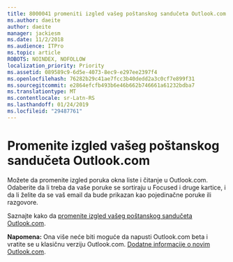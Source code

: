 ```yaml
---
title: 8000041 promeniti izgled vašeg poštanskog sandučeta Outlook.com
ms.author: daeite
author: daeite
manager: jackiesm
ms.date: 11/2/2018
ms.audience: ITPro
ms.topic: article
ROBOTS: NOINDEX, NOFOLLOW
localization_priority: Priority
ms.assetid: 089589c9-6d5e-4073-8ec9-e297ee2397f4
ms.openlocfilehash: 76282b29c41ae7fcc3b40dedd2a3c0cf7e899f31
ms.sourcegitcommit: e2864efcfb493b6e46b662b746661a61232bdba7
ms.translationtype: MT
ms.contentlocale: sr-Latn-RS
ms.lasthandoff: 01/24/2019
ms.locfileid: "29487761"
---
```

# <a name="change-the-look-of-your-outlookcom-mailbox"></a>Promenite izgled vašeg poštanskog sandučeta Outlook.com

Možete da promenite izgled poruka okna liste i čitanje u Outlook.com. Odaberite da li treba da vaše poruke se sortiraju u Focused i druge kartice, i da li želite da se vaš email da bude prikazan kao pojedinačne poruke ili razgovore.
  
Saznajte kako da [promenite izgled vašeg poštanskog sandučeta Outlook.com](https://go.microsoft.com/fwlink/p/?linkid=2001401&amp;clcid=0x409).
  
 **Napomena:** Ona više neće biti moguće da napusti Outlook.com beta i vratite se u klasičnu verziju Outlook.com. [Dodatne informacije o novim Outlook.com](https://go.microsoft.com/fwlink/p/?linkid=874356).
  


